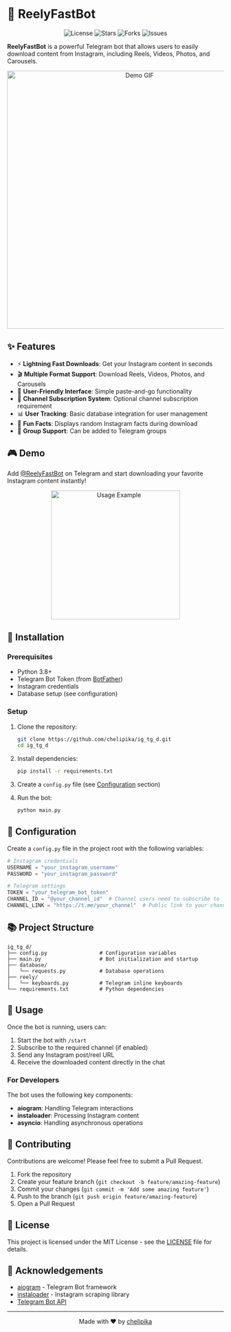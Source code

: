 # 🚀 ReelyFastBot


<p align="center">
  <img src="https://img.shields.io/github/license/chelipika/ig_tg_d" alt="License">
  <img src="https://img.shields.io/github/stars/chelipika/ig_tg_d" alt="Stars">
  <img src="https://img.shields.io/github/forks/chelipika/ig_tg_d" alt="Forks">
  <img src="https://img.shields.io/github/issues/chelipika/ig_tg_d" alt="Issues">
</p>

**ReelyFastBot** is a powerful Telegram bot that allows users to easily download content from Instagram, including Reels, Videos, Photos, and Carousels.

<p align="center">
  <img src="https://raw.githubusercontent.com/chelipika/ig_tg_d/main/assets/demo.gif" alt="Demo GIF" width="600">
</p>

## ✨ Features

- ⚡ **Lightning Fast Downloads**: Get your Instagram content in seconds
- 🎬 **Multiple Format Support**: Download Reels, Videos, Photos, and Carousels
- 📱 **User-Friendly Interface**: Simple paste-and-go functionality
- 🔄 **Channel Subscription System**: Optional channel subscription requirement
- 📊 **User Tracking**: Basic database integration for user management
- 🎁 **Fun Facts**: Displays random Instagram facts during download
- 👥 **Group Support**: Can be added to Telegram groups

## 🎮 Demo

Add [@ReelyFastBot](https://t.me/ReelyFastBot) on Telegram and start downloading your favorite Instagram content instantly!

<p align="center">
  <img src="https://raw.githubusercontent.com/chelipika/ig_tg_d/main/assets/usage-example.png" alt="Usage Example" width="300">
</p>

## 🔧 Installation

### Prerequisites

- Python 3.8+
- Telegram Bot Token (from [BotFather](https://t.me/BotFather))
- Instagram credentials
- Database setup (see configuration)

### Setup

1. Clone the repository:
   ```bash
   git clone https://github.com/chelipika/ig_tg_d.git
   cd ig_tg_d
   ```

2. Install dependencies:
   ```bash
   pip install -r requirements.txt
   ```

3. Create a `config.py` file (see [Configuration](#configuration) section)

4. Run the bot:
   ```bash
   python main.py
   ```

## 📝 Configuration

Create a `config.py` file in the project root with the following variables:

```python
# Instagram credentials
USERNAME = "your_instagram_username"
PASSWORD = "your_instagram_password"

# Telegram settings
TOKEN = "your_telegram_bot_token"
CHANNEL_ID = "@your_channel_id"  # Channel users need to subscribe to
CHANNEL_LINK = "https://t.me/your_channel"  # Public link to your channel
```

## 📚 Project Structure

```
ig_tg_d/
├── config.py                 # Configuration variables
├── main.py                   # Bot initialization and startup
├── database/
│   └── requests.py           # Database operations
├── reely/
│   └── keyboards.py          # Telegram inline keyboards
└── requirements.txt          # Python dependencies
```

## 🚀 Usage

Once the bot is running, users can:

1. Start the bot with `/start`
2. Subscribe to the required channel (if enabled)
3. Send any Instagram post/reel URL
4. Receive the downloaded content directly in the chat

### For Developers

The bot uses the following key components:

- **aiogram**: Handling Telegram interactions
- **instaloader**: Processing Instagram content
- **asyncio**: Handling asynchronous operations

## 🙌 Contributing

Contributions are welcome! Please feel free to submit a Pull Request.

1. Fork the repository
2. Create your feature branch (`git checkout -b feature/amazing-feature`)
3. Commit your changes (`git commit -m 'Add some amazing feature'`)
4. Push to the branch (`git push origin feature/amazing-feature`)
5. Open a Pull Request

## 📜 License

This project is licensed under the MIT License - see the [LICENSE](LICENSE) file for details.

## 🙏 Acknowledgements

- [aiogram](https://github.com/aiogram/aiogram) - Telegram Bot framework
- [instaloader](https://github.com/instaloader/instaloader) - Instagram scraping library
- [Telegram Bot API](https://core.telegram.org/bots/api)

---

<p align="center">
  Made with ❤️ by <a href="https://github.com/chelipika">chelipika</a>
</p>
